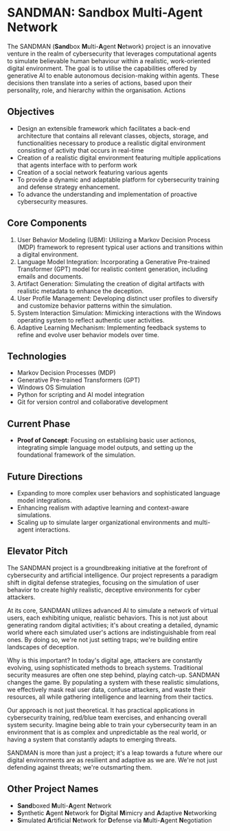 # SANDMAN: Sandbox Multi-Agent Network

The SANDMAN (**Sand**box **M**ulti-**A**gent **N**etwork) project is an innovative venture in the realm of 
cybersecurity that leverages computational agents to simulate believable human behaviour within a realistic, 
work-oriented digital environment. The goal is to utilise the capabilities offered by generative AI to enable 
autonomous decision-making within agents. These decisions then translate into a series of actions, based upon their 
personality, role, and hierarchy within the organisation. Actions

## Objectives

- Design an extensible framework which facilitates a back-end architecture that contains all relevant classes, 
  objects, storage, and functionalities necessary to produce a realistic digital environment consisting of activity 
  that occurs in real-time
- Creation of a realistic digital environment featuring multiple applications that agents interface with to perform 
  work
- Creation of a social network featuring various agents
- To provide a dynamic and adaptable platform for cybersecurity training and defense strategy enhancement.
- To advance the understanding and implementation of proactive cybersecurity measures.

## Core Components

1. User Behavior Modeling (UBM): Utilizing a Markov Decision Process (MDP) framework to represent typical user actions
   and transitions within a digital environment.
2. Language Model Integration: Incorporating a Generative Pre-trained Transformer (GPT) model for realistic content
   generation, including emails and documents.
3. Artifact Generation: Simulating the creation of digital artifacts with realistic metadata to enhance the deception.
4. User Profile Management: Developing distinct user profiles to diversify and customize behavior patterns within the
   simulation.
5. System Interaction Simulation: Mimicking interactions with the Windows operating system to reflect authentic user
   activities.
6. Adaptive Learning Mechanism: Implementing feedback systems to refine and evolve user behavior models over time.

## Technologies

- Markov Decision Processes (MDP)
- Generative Pre-trained Transformers (GPT)
- Windows OS Simulation
- Python for scripting and AI model integration
- Git for version control and collaborative development

## Current Phase

- **Proof of Concept**: Focusing on establising basic user actionos, integrating simple language model outputs, and
  setting up the foundational framework of the simulation.

## Future Directions

- Expanding to more complex user behaviors and sophisticated language model integrations.
- Enhancing realism with adaptive learning and context-aware simulations.
- Scaling up to simulate larger organizational environments and multi-agent interactions.

## Elevator Pitch

The SANDMAN project is a groundbreaking initiative at the forefront of cybersecurity and artificial intelligence. Our
project represents a paradigm shift in digital defense strategies, focusing on the simulation of user behavior to create
highly realistic, deceptive environments for cyber attackers.

At its core, SANDMAN utilizes advanced AI to simulate a network of virtual users, each exhibiting unique, realistic
behaviors. This is not just about generating random digital activities; it's about creating a detailed, dynamic world
where each simulated user's actions are indistinguishable from real ones. By doing so, we're not just setting traps;
we're building entire landscapes of deception.

Why is this important? In today's digital age, attackers are constantly evolving, using sophisticated methods to breach
systems. Traditional security measures are often one step behind, playing catch-up. SANDMAN changes the game. By
populating a system with these realistic simulations, we effectively mask real user data, confuse attackers, and waste
their resources, all while gathering intelligence and learning from their tactics.

Our approach is not just theoretical. It has practical applications in cybersecurity training, red/blue team exercises,
and enhancing overall system security. Imagine being able to train your cybersecurity team in an environment that is as
complex and unpredictable as the real world, or having a system that constantly adapts to emerging threats.

SANDMAN is more than just a project; it's a leap towards a future where our digital environments are as resilient and
adaptive as we are. We're not just defending against threats; we're outsmarting them.

## Other Project Names

- **Sand**boxed **M**ulti-**A**gent **N**etwork
- **S**ynthetic **A**gent **N**etwork for **D**igital **M**imicry and **A**daptive **N**etworking
- **S**imulated **A**rtificial **N**etwork for **D**efense via **M**ulti-**A**gent **N**egotiation